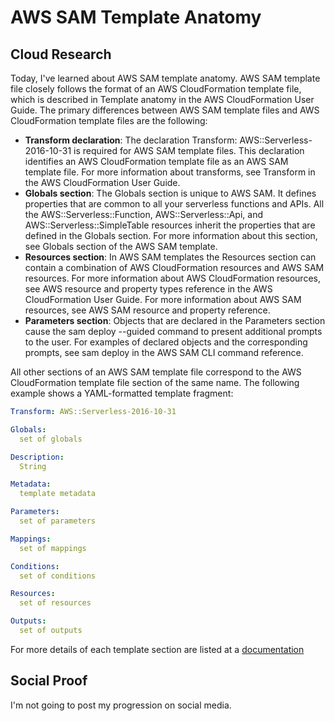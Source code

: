 # AWS SAM Template Anatomy

## Cloud Research
Today, I've learned about AWS SAM template anatomy. AWS SAM template file closely follows the format of an AWS CloudFormation template file, which is described in Template anatomy in the AWS CloudFormation User Guide. The primary differences between AWS SAM template files and AWS CloudFormation template files are the following:
  - __Transform declaration__: The declaration Transform: AWS::Serverless-2016-10-31 is required for AWS SAM template files. This declaration identifies an AWS CloudFormation template file as an AWS SAM template file. For more information about transforms, see Transform in the AWS CloudFormation User Guide.
  - __Globals section__: The Globals section is unique to AWS SAM. It defines properties that are common to all your serverless functions and APIs. All the AWS::Serverless::Function, AWS::Serverless::Api, and AWS::Serverless::SimpleTable resources inherit the properties that are defined in the Globals section. For more information about this section, see Globals section of the AWS SAM template.
  - __Resources section__: In AWS SAM templates the Resources section can contain a combination of AWS CloudFormation resources and AWS SAM resources. For more information about AWS CloudFormation resources, see AWS resource and property types reference in the AWS CloudFormation User Guide. For more information about AWS SAM resources, see AWS SAM resource and property reference.
  - __Parameters section__: Objects that are declared in the Parameters section cause the sam deploy --guided command to present additional prompts to the user. For examples of declared objects and the corresponding prompts, see sam deploy in the AWS SAM CLI command reference.

All other sections of an AWS SAM template file correspond to the AWS CloudFormation template file section of the same name. The following example shows a YAML-formatted template fragment:

```yaml
Transform: AWS::Serverless-2016-10-31

Globals:
  set of globals

Description:
  String

Metadata:
  template metadata

Parameters:
  set of parameters

Mappings:
  set of mappings

Conditions:
  set of conditions

Resources:
  set of resources

Outputs:
  set of outputs
```

For more details of each template section are listed at a [documentation](https://docs.aws.amazon.com/serverless-application-model/latest/developerguide/sam-specification-template-anatomy.html)


## Social Proof
I'm not going to post my progression on social media.
